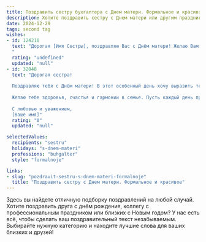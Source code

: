 ```yaml
---
title: Поздравить сестру бухгалтера с Днем матери. Формальное и красивое
description: Хотите поздравить сестру с Днем матери или другим праздником? Наш ИИ создаст незабываемое поздравление, а вы обязательно выделитесь среди других.  
date: 2024-12-29
tags: second tag
wishes:
- id: 124210
  text: "Дорогая [Имя Сестры], поздравляю Вас с Днём матери! Желаю Вам крепкого здоровья, семейного благополучия и неиссякаемой энергии. Пусть Ваша жизнь будет наполнена радостью, любовью и успехами во всех начинаниях, в том числе и в Вашей непростой, но важной профессии бухгалтера.  Пусть Ваш профессионализм всегда ценится по достоинству!
  "
  rating: "undefined"
  updated: "null"
- id: 32048
  text: "Дорогая сестра!
  
  Поздравляю тебя с Днём матери! В этот особенный день хочу выразить тебе свою глубокую признательность за твою заботу, мудрость и терпение. Ты, как бухгалтер, не только успешно управляешь цифрами и финансами, но и вложила частичку своей любви и тепла в каждую миг жизни своей семьи.
  
  Желаю тебе здоровья, счастья и гармонии в семье. Пусть каждый день приносит радость, а в жизни будет как можно больше светлых моментов и удачных свершений. Ты — прекрасная мама и замечательный человек, и я горжусь тем, что у меня есть такая сестра, как ты.
  
  С любовью и уважением,
  [Ваше имя]"
  rating: "0"
  updated: "null"

selectedValues:
  recipients: "sestru"
  holidays: "s-dnem-materi"
  professions: "buhgalter"
  style: "formalnoje"

links:
- slug: "pozdravit-sestru-s-dnem-materi-formalnoje"
  title: "Поздравить сестру с Днем матери. Формальное и красивое"
---
```


Здесь вы найдете отличную подборку поздравлений на любой случай. 
Хотите поздравить друга с днём рождения, коллегу с профессиональным праздником или близких с Новым годом? У нас есть всё, чтобы сделать ваш поздравительный текст незабываемым. Выбирайте нужную категорию и находите лучшие слова для ваших близких и друзей!
